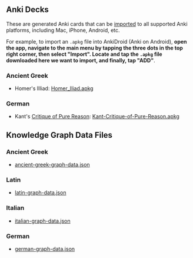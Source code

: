 Anki Decks
----------

These are generated Anki cards that can be [imported](https://www.wikihow.com/Open-APKG-Files) to all supported Anki platforms, including Mac, iPhone, Android, etc.

For example, to import an `.apkg` file into AnkiDroid (Anki on Android), __open the app, navigate to the main menu by tapping the three dots in the top right corner, then select "Import". Locate and tap the `.apkg` file downloaded here we want to import, and finally, tap "ADD"__.

### Ancient Greek

- Homer's Illiad: [Homer_Iliad.apkg](https://github.com/QubitPi/Antiqua/releases/download/release-tag/Homer_Iliad.apkg)

### German

- Kant's [Critique of Pure Reason](https://www.gutenberg.org/ebooks/6342):
  [Kant-Critique-of-Pure-Reason.apkg](https://github.com/QubitPi/Antiqua/releases/download/release-tag/Kant-Critique-of-Pure-Reason.apkg)

Knowledge Graph Data Files
--------------------------

### Ancient Greek

- [ancient-greek-graph-data.json](https://github.com/QubitPi/Antiqua/releases/download/release-tag/ancient-greek-graph-data.json)

### Latin

- [latin-graph-data.json](https://github.com/QubitPi/Antiqua/releases/download/release-tag/latin-graph-data.json)

### Italian

- [italian-graph-data.json](https://github.com/QubitPi/Antiqua/releases/download/release-tag/italian-graph-data.json)

### German

- [german-graph-data.json](https://github.com/QubitPi/Antiqua/releases/download/release-tag/german-graph-data.json)

